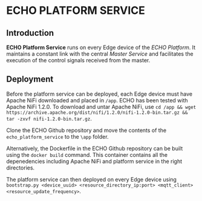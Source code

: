 # ECHO PLATFORM SERVICE

## Introduction

**ECHO Platform Service** runs on every Edge device of the *ECHO Platform*. It maintains a constant link with the central *Master Service* and facilitates the execution of the control signals received from the master.

## Deployment

Before the platform service can be deployed, each Edge device must have Apache NiFi downloaded and placed in `/app`. ECHO has been tested with Apache NiFi 1.2.0. To download and untar Apache NiFi, use `cd /app && wget https://archive.apache.org/dist/nifi/1.2.0/nifi-1.2.0-bin.tar.gz && tar -zxvf nifi-1.2.0-bin.tar.gz`. 

Clone the ECHO Github repository and move the contents of the `echo_platform_service` to the `\app` folder.

Alternatively, the Dockerfile in the ECHO Github repository can be built using the `docker build` command. This container contains all the depenedencies including Apache NiFi and platform service in the right directories.

The platform service can then deployed on every Edge device using `bootstrap.py <device_uuid> <resource_directory_ip:port> <mqtt_client> <resource_update_frequency>`.
